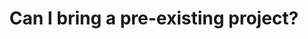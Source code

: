 ---
type: faq
order: 7
title: Can I bring a pre-existing project?
answer: >
  No, you cannot bring a pre-existing project to FuturEd AI. The idea is to start a project from scratch during the event itself. The purpose of the hackathon is to foster innovation and collaboration within a limited timeframe, but as a team you can brainstorm, refine or change the original proposed solution. Also using pre-existing projects fails to ensure a level playing field for all participants.
---